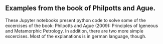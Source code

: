 ## Examples from the book of Philpotts and Ague.
These Jupyter notebooks present python code to solve some of the  excercises of the book:
Philpotts and Ague (2009): Principles of Igeneous and Metamorphic Petrology.
In addition, there are two more simple excercises.
Most of the explanations is in german language, though.

